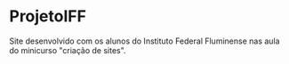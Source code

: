 # ProjetoIFF

Site desenvolvido com os alunos do Instituto Federal Fluminense nas aula do minicurso "criação de sites".
